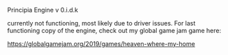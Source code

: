 Principia Engine v 0.i.d.k

currently not functioning, most likely due to driver issues. For last functioning copy of the engine, check out my global game jam game here:

https://globalgamejam.org/2019/games/heaven-where-my-home

